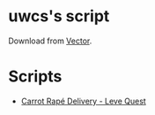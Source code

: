# uwcs's script

Download from [Vector](https://www.vector.co.jp/soft/winnt/util/se115105.html).

# Scripts

- [Carrot Rapé Delivery - Leve Quest](ff14/crafter/READNE.md)
